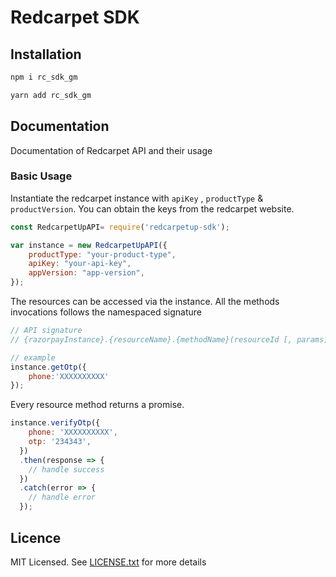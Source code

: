 # Redcarpet SDK

## Installation

```bash
npm i rc_sdk_gm
```

```bash
yarn add rc_sdk_gm
```
## Documentation

Documentation of Redcarpet API and their usage 

### Basic Usage

Instantiate the redcarpet instance with `apiKey` , `productType` & `productVersion`. You can obtain the keys from the redcarpet website.

```js
const RedcarpetUpAPI= require('redcarpetup-sdk');

var instance = new RedcarpetUpAPI({
    productType: "your-product-type",
    apiKey: "your-api-key",
    appVersion: "app-version",
});
```

The resources can be accessed via the instance. All the methods invocations follows the namespaced signature

```js
// API signature
// {razorpayInstance}.{resourceName}.{methodName}(resourceId [, params])

// example
instance.getOtp({
    phone:'XXXXXXXXXX'
});
```

Every resource method returns a promise.

```js
instance.verifyOtp({
    phone: 'XXXXXXXXXX',
    otp: '234343',
  })
  .then(response => {
    // handle success
  })
  .catch(error => {
    // handle error
  });
```

## Licence

MIT Licensed. See [LICENSE.txt](LICENSE.txt) for more details